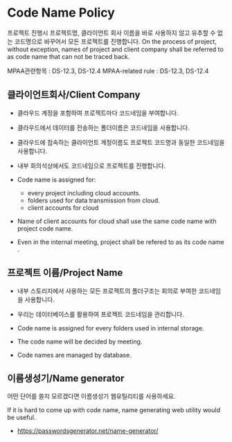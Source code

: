 # Code Name Policy
프로젝트 진행시 프로젝트명, 클라이언트 회사 이름을 바로 사용하지 않고
유추할 수 없는 코드명으로 바꾸어서 모든 프로젝트를 진행합니다.
On the process of project, without exception, names of project and client company shall be referred to as code name that can not be traced back.

MPAA관련항목 : DS-12.3, DS-12.4
MPAA-related rule : DS-12.3, DS-12.4

## 클라이언트회사/Client Company
- 클라우드 계정을 포함하여 프로젝트마다 코드네임을 부여합니다.
- 클라우드에서 데이터를 전송하는 폴더이름은 코드네임을 사용합니다.
- 클라우드에 접속하는 클라이언트 계정이름도 프로젝트 코드명과 동일한 코드네임을 사용합니다.
- 내부 회의석상에서도 코드네임으로 프로젝트를 진행합니다.

- Code name is assigned for:
  - every project including cloud accounts.
  - folders used for data transmission from cloud.
  - client accounts for cloud
 - Name of client accounts for cloud shall use the same code name with project code name.
- Even in the internal meeting, project shall be refered to as its code name .

## 프로젝트 이름/Project Name
- 내부 스토리지에서 사용하는 모든 프로젝트의 폴더구조는 회의로 부여한 코드네임을 사용합니다.
- 우리는 데이터베이스를 활용하여 프로젝트 코드네임을 관리합니다.

- Code name is assigned for every folders used in internal storage.
- The code name will be decided by meeting.
- Code names are managed by database.

## 이름생성기/Name generator
어떤 단어를 쓸지 모르겠다면 이름생성기 웹유틸리티를 사용하세요.

If it is hard to come up with code name, name generating web utility would be useful.

- https://passwordsgenerator.net/name-generator/
